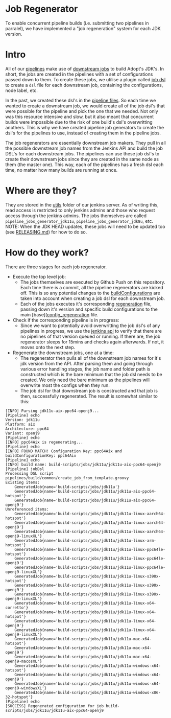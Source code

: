 # Job Regenerator
To enable concurrent pipeline builds (i.e. submitting two pipelines in parralel), we have implemented a "job regeneration" system for each JDK version. 

# Intro
All of our [pipelines](https://ci.adoptopenjdk.net/job/build-scripts/) make use of [downstream jobs](https://ci.adoptopenjdk.net/job/build-scripts/job/jobs/) to build Adopt's JDK's. In short, the jobs are created in the pipelines with a set of configurations passed down to them. To create these jobs, we utilise a plugin called [job dsl](https://github.com/jenkinsci/job-dsl-plugin) to create a `dsl` file for each downstream job, containing the configurations, node label, etc. 

In the past, we created these dsl's in the [pipeline files](https://github.com/AdoptOpenJDK/openjdk-build/tree/master/pipelines/build). So each time we wanted to create a downstream job, we would create all of the job dsl's that were possible for the pipeline and pick the one that we needed. Not only was this resource intensive and slow, but it also meant that concurrent builds were impossible due to the risk of one build's dsl's overwritting anothers. This is why we have created pipeline job generators to create the dsl's for the pipelines to use, instead of creating them in the pipeline jobs.

The job regenerators are essentially downstream job makers. They pull in all the possible downstream job names from the Jenkins API and build the job DSL's for each downstream jobs. The pipelines can use these job dsl's to create their downstream jobs since they are created in the same node as them (the master one). This way, each of the pipelines has a fresh dsl each time, no matter how many builds are running at once.

# Where are they?
They are stored in the [utils](https://ci.adoptopenjdk.net/job/build-scripts/job/utils/) folder of our jenkins server. As of writing this, read access is restricted to only jenkins admins and those who request access through the jenkins admins. The jobs themselves are called `pipeline_jobs_generator_jdk11u`, `pipeline_jobs_generator_jdk8u`, etc. NOTE: When the JDK HEAD updates, these jobs will need to be updated too (see [RELEASING.md](https://github.com/AdoptOpenJDK/openjdk-build/blob/master/RELEASING.md#steps-for-every-version)) for how to do so.

# How do they work?
There are three stages for each job regenerator. 
- Execute the top level job: 
  - The jobs themselves are executed by Github Push on this repository. Each time there is a commit, all the pipeline regenerators are kicked off. This is so any potential changes to the [buildConfigurations](https://github.com/AdoptOpenJDK/openjdk-build/tree/master/pipelines/jobs/configurations) are taken into account when creating a job dsl for each downstream job.
  - Each of the jobs executes it's corresponding [regeneration](https://github.com/AdoptOpenJDK/openjdk-build/tree/master/pipelines/build/regeneration) file, passing down it's version and specific build configurations to the main [base]([config_regeneration](https://github.com/AdoptOpenJDK/openjdk-build/blob/master/pipelines/build/common/config_regeneration.groovy) file.
- Check if the corresponding pipeline is in progress: 
  - Since we want to potentially avoid overwritting the job dsl's of any pipelines in progress, we use the [jenkins api](https://ci.adoptopenjdk.net/api/) to verify that there are no pipelines of that version queued or running. If there are, the job regenerator sleeps for 15mins and checks again afterwards. If not, it moves onto the next step.
- Regenerate the downstream jobs, one at a time: 
  - The regenerator then pulls all of the downstream job names for it's jdk version from the API. After parsing them and going through various error handling stages, the job name and folder path is constructed which is the bare minimum that the job dsl needs to be created. We only need the bare minimum as the pipelines will overwrite most the configs when they run.
  - The job dsl for that downstream job is constructed and that job is then, successfully regenerated. The result is somewhat similar to this:
```
[INFO] Parsing jdk11u-aix-ppc64-openj9...
[Pipeline] echo
Version: jdk11u
Platform: aix
Architecture: ppc64
Variant: openj9
[Pipeline] echo
[INFO] ppc64Aix is regenerating...
[Pipeline] echo
[INFO] FOUND MATCH! Configuration Key: ppc64Aix and buildConfigurationKey: ppc64Aix
[Pipeline] echo
[INFO] build name: build-scripts/jobs/jdk11u/jdk11u-aix-ppc64-openj9
[Pipeline] jobDsl
Processing DSL script pipelines/build/common/create_job_from_template.groovy
Existing items:
    GeneratedJob{name='build-scripts/jobs/jdk11u'}
    GeneratedJob{name='build-scripts/jobs/jdk11u/jdk11u-aix-ppc64-hotspot'}
    GeneratedJob{name='build-scripts/jobs/jdk11u/jdk11u-aix-ppc64-openj9'}
Unreferenced items:
    GeneratedJob{name='build-scripts/jobs/jdk11u/jdk11u-linux-aarch64-hotspot'}
    GeneratedJob{name='build-scripts/jobs/jdk11u/jdk11u-linux-aarch64-openj9'}
    GeneratedJob{name='build-scripts/jobs/jdk11u/jdk11u-linux-aarch64-openj9-linuxXL'}
    GeneratedJob{name='build-scripts/jobs/jdk11u/jdk11u-linux-arm-hotspot'}
    GeneratedJob{name='build-scripts/jobs/jdk11u/jdk11u-linux-ppc64le-hotspot'}
    GeneratedJob{name='build-scripts/jobs/jdk11u/jdk11u-linux-ppc64le-openj9'}
    GeneratedJob{name='build-scripts/jobs/jdk11u/jdk11u-linux-ppc64le-openj9-linuxXL'}
    GeneratedJob{name='build-scripts/jobs/jdk11u/jdk11u-linux-s390x-hotspot'}
    GeneratedJob{name='build-scripts/jobs/jdk11u/jdk11u-linux-s390x-openj9'}
    GeneratedJob{name='build-scripts/jobs/jdk11u/jdk11u-linux-s390x-openj9-linuxXL'}
    GeneratedJob{name='build-scripts/jobs/jdk11u/jdk11u-linux-x64-corretto'}
    GeneratedJob{name='build-scripts/jobs/jdk11u/jdk11u-linux-x64-hotspot'}
    GeneratedJob{name='build-scripts/jobs/jdk11u/jdk11u-linux-x64-openj9'}
    GeneratedJob{name='build-scripts/jobs/jdk11u/jdk11u-linux-x64-openj9-linuxXL'}
    GeneratedJob{name='build-scripts/jobs/jdk11u/jdk11u-mac-x64-hotspot'}
    GeneratedJob{name='build-scripts/jobs/jdk11u/jdk11u-mac-x64-openj9'}
    GeneratedJob{name='build-scripts/jobs/jdk11u/jdk11u-mac-x64-openj9-macosXL'}
    GeneratedJob{name='build-scripts/jobs/jdk11u/jdk11u-windows-x64-hotspot'}
    GeneratedJob{name='build-scripts/jobs/jdk11u/jdk11u-windows-x64-openj9'}
    GeneratedJob{name='build-scripts/jobs/jdk11u/jdk11u-windows-x64-openj9-windowsXL'}
    GeneratedJob{name='build-scripts/jobs/jdk11u/jdk11u-windows-x86-32-hotspot'}
[Pipeline] echo
[SUCCESS] Regenerated configuration for job build-scripts/jobs/jdk11u/jdk11u-aix-ppc64-openj9
```
  
